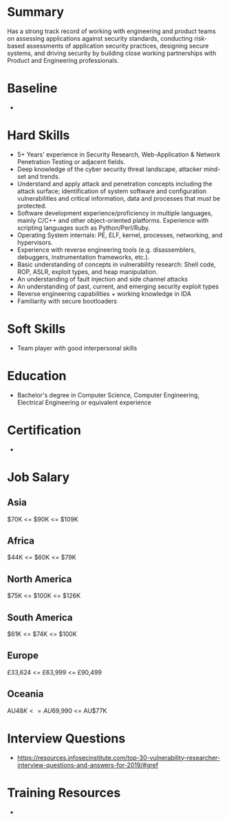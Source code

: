 # Summary
Has a strong track record of working with engineering and product teams on assessing applications against security standards, conducting risk-based assessments of application security practices, designing secure systems, and driving security by building close working partnerships with Product and Engineering professionals.

# Baseline

* 

# Hard Skills
* 5+ Years' experience in Security Research, Web-Application & Network Penetration Testing or adjacent fields.
* Deep knowledge of the cyber security threat landscape, attacker mind-set and trends.
* Understand and apply attack and penetration concepts including the attack surface; identification of system software and configuration vulnerabilities and critical information, data and processes that must be protected.
* Software development experience/proficiency in multiple languages, mainly C/C++ and other object-oriented platforms. Experience with scripting languages such as Python/Perl/Ruby.
* Operating System internals: PE, ELF, kernel, processes, networking, and hypervisors.
* Experience with reverse engineering tools (e.g. disassemblers, debuggers, instrumentation frameworks, etc.).
* Basic understanding of concepts in vulnerability research: Shell code, ROP, ASLR, exploit types, and heap manipulation.
* An understanding of fault injection and side channel attacks
* An understanding of past, current, and emerging security exploit types
* Reverse engineering capabilities + working knowledge in IDA
* Familiarity with secure bootloaders


# Soft Skills
* Team player with good interpersonal skills


# Education
  * Bachelor's degree in Computer Science, Computer Engineering, Electrical Engineering or equivalent experience


# Certification
  * 


# Job Salary


## Asia
$70K <= $90K <= $109K


## Africa
$44K <= $60K <= $79K


## North America
$75K <= $100K <= $126K


## South America
$61K <= $74K <= $100K


## Europe
£33,624 <= £63,999 <= £90,499
 

## Oceania
AU$48K <= AU$69,990 <= AU$77K


# Interview Questions
 * https://resources.infosecinstitute.com/top-30-vulnerability-researcher-interview-questions-and-answers-for-2019/#gref


# Training Resources
  * 



